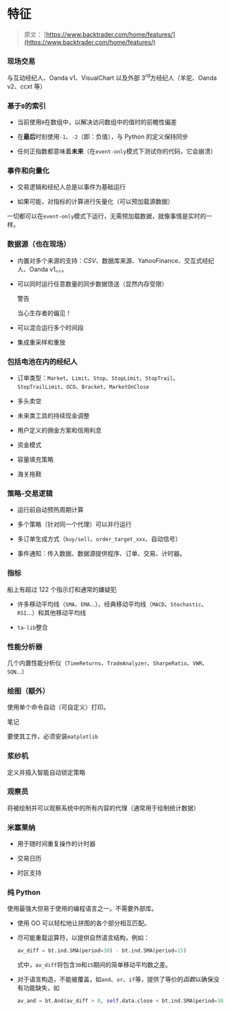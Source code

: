 # 特征

> 原文： [https://www.backtrader.com/home/features/](https://www.backtrader.com/home/features/)

### 现场交易

与互动经纪人、Oanda v1、VisualChart 以及外部 3<sup>rd</sup>方经纪人（羊驼、Oanda v2、ccxt 等）

### 基于`0`的索引

*   当前使用`0`在数组中，以解决访问数组中的值时的前瞻性偏差

*   在**最后**时刻使用`-1`、`-2`（即：负值），与 Python 的定义保持同步

*   任何正指数都意味着**未来**（在`event-only`模式下测试你的代码，它会崩溃）

### 事件和向量化

*   交易逻辑和经纪人总是以事件为基础运行

*   如果可能，对指标的计算进行矢量化（可以预加载源数据）

一切都可以在`event-only`模式下运行，无需预加载数据，就像事情是实时的一样。

### 数据源（也在现场）

*   内置对多个来源的支持：*CSV*、数据库来源、YahooFinance、交互式经纪人、Oanda v1。。。

*   可以同时运行任意数量的同步数据馈送（显然内存受限）

    警告

    当心生存者的偏见！

*   可以混合运行多个时间段

*   集成重采样和重放

### 包括电池在内的经纪人

*   订单类型：`Market`、`Limit`、`Stop`、`StopLimit`、`StopTrail`、`StopTrailLimit`、`OCO`、`Bracket`、`MarketOnClose`

*   多头卖空

*   未来类工具的持续现金调整

*   用户定义的佣金方案和信用利息

*   资金模式

*   容量填充策略

*   海关拖鞋

### 策略-交易逻辑

*   运行前自动预热周期计算

*   多个策略（针对同一个代理）可以并行运行

*   多订单生成方式（`buy/sell`、`order_target_xxx`、自动信号）

*   事件通知：传入数据、数据源提供程序、订单、交易、计时器。

### 指标

船上有超过 122 个指示灯和通常的嫌疑犯

*   许多移动平均线（`SMA`、`EMA`…）、经典移动平均线（`MACD`、`Stochastic`、`RSI`…）和其他移动平均线

*   `ta-lib`整合

### 性能分析器

几个内置性能分析仪（`TimeReturns`、`TradeAnalyzer`、`SharpeRatio`、`VWR`、`SQN`…）

### 绘图（额外）

使用单个命令自动（可自定义）打印。

笔记

要使其工作，必须安装`matplotlib`

### 浆纱机

定义并插入智能自动锁定策略

### 观察员

将被绘制并可以观察系统中的所有内容的代理（通常用于绘制统计数据）

### 米塞莱纳

*   用于随时间重复操作的计时器

*   交易日历

*   时区支持

### 纯 Python

使用最强大但易于使用的编程语言之一。不需要外部库。

*   使用 OO 可以轻松地让拼图的各个部分相互匹配。

*   尽可能重载运算符，以提供自然语言结构，例如：

    ```py
    av_diff = bt.ind.SMA(period=30) - bt.ind.SMA(period=15) 
    ```

    式中，`av_diff`将包含`30`和`15`期间的简单移动平均数之差。

*   对于语言构造，不能被覆盖，如`and`、`or`、`if`等，提供了等价的*函数*以确保没有功能缺失，如

    ```py
    av_and = bt.And(av_diff > 0, self.data.close < bt.ind.SMA(period=30)) 
    ```